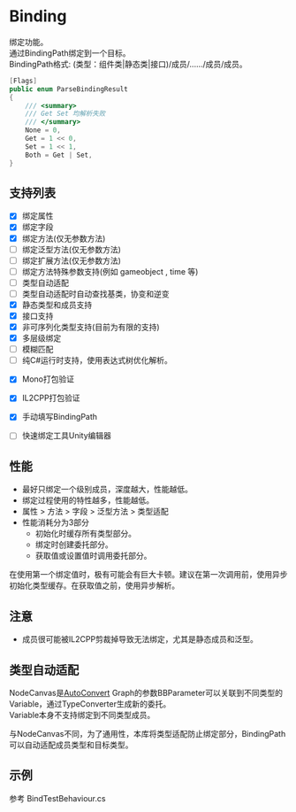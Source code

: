 ﻿# Binding
绑定功能。  
通过BindingPath绑定到一个目标。  
BindingPath格式:  (类型：组件类|静态类|接口)/成员/....../成员/成员。  

```cs
[Flags]
public enum ParseBindingResult
{
    /// <summary>
    /// Get Set 均解析失败
    /// </summary>
    None = 0,
    Get = 1 << 0,
    Set = 1 << 1,
    Both = Get | Set,
}
```

## 支持列表
- [x] 绑定属性
- [x] 绑定字段
- [x] 绑定方法(仅无参数方法)
- [ ] 绑定泛型方法(仅无参数方法)
- [ ] 绑定扩展方法(仅无参数方法)
- [ ] 绑定方法特殊参数支持(例如 gameobject , time 等)
- [ ] 类型自动适配
- [ ] 类型自动适配时自动查找基类，协变和逆变
- [x] 静态类型和成员支持
- [x] 接口支持
- [x] 非可序列化类型支持(目前为有限的支持)
- [x] 多层级绑定
- [ ] 模糊匹配
- [ ] 纯C#运行时支持，使用表达式树优化解析。
+ [x] Mono打包验证
+ [x] IL2CPP打包验证
+ [x] 手动填写BindingPath
+ [ ] 快速绑定工具Unity编辑器


## 性能
- 最好只绑定一个级别成员，深度越大，性能越低。
- 绑定过程使用的特性越多，性能越低。
- 属性 > 方法 > 字段 > 泛型方法 > 类型适配
- 性能消耗分为3部分
  - 初始化时缓存所有类型部分。
  - 绑定时创建委托部分。
  - 获取值或设置值时调用委托部分。

在使用第一个绑定值时，极有可能会有巨大卡顿。建议在第一次调用前，使用异步初始化类型缓存。在获取值之前，使用异步解析。

## 注意
- 成员很可能被IL2CPP剪裁掉导致无法绑定，尤其是静态成员和泛型。

## 类型自动适配
NodeCanvas是[AutoConvert](https://nodecanvas.paradoxnotion.com/documentation/?section=bbparameters)    Graph的参数BBParameter可以关联到不同类型的Variable，通过TypeConverter生成新的委托。  
Variable本身不支持绑定到不同类型成员。  

与NodeCanvas不同，为了通用性，本库将类型适配防止绑定部分，BindingPath可以自动适配成员类型和目标类型。

## 示例
参考 BindTestBehaviour.cs





